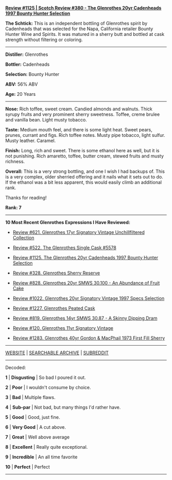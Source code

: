 
[**Review #1125 | Scotch Review #380 - The Glenrothes 20yr Cadenheads 1997 Bounty Hunter Selection**]( https://t8ke.review/review-1125-the-glenrothes-20yr-cadenheads-1997-bounty-hunter-selection/)

**The Schtick:** This is an independent bottling of Glenrothes spirit by Cadenheads that was selected for the Napa, California retailer Bounty Hunter Wine and Spirits. It was matured in a sherry butt and bottled at cask strength without filtering or coloring. 

-----

**Distiller:** Glenrothes

**Bottler:** Cadenheads

**Selection:** Bounty Hunter

**ABV:**  56% ABV

**Age:** 20 Years 

-----

**Nose:**  Rich toffee, sweet cream. Candied almonds and walnuts. Thick syrupy fruits and very prominent sherry sweetness. Toffee, creme brulee and vanilla bean. Light musty tobacco.   

**Taste:** Medium mouth feel, and there is some light heat. Sweet pears, prunes, currant and figs. Rich toffee notes. Musty pipe tobacco, light sulfur. Musty leather. Caramel. 

**Finish:** Long, rich and sweet. There is some ethanol here as well, but it is not punishing. Rich amaretto, toffee, butter cream, stewed fruits and musty richness. 

**Overall:** This is a very strong bottling, and one I wish I had backups of. This is a very complex, older sherried offering and it nails what it sets out to do. If the ethanol was a bit less apparent, this would easily climb an additional rank. 

Thanks for reading!

**Rank: 7**

----- 

**10 Most Recent Glenrothes Expressions I Have Reviewed:** 

- [Review #621. Glenrothes 17yr Signatory Vintage Unchillfiltered Collection]( https://t8ke.review/review-621-glenrothes-17yr-signatory-ucf/) 

- [Review #522. The Glenrothes Single Cask #5578]( https://t8ke.review/review-522-glenrothes-single-cask-5578/) 

- [Review #1125. The Glenrothes 20yr Cadenheads 1997 Bounty Hunter Selection]( https://t8ke.review/review-1125-the-glenrothes-20yr-cadenheads-1997-bounty-hunter-selection/) 

- [Review #328. Glenrothes Sherry Reserve]( https://t8ke.review/review-328-glenrothes-sherry-cask-reserve/) 

- [Review #828. Glenrothes 20yr SMWS 30.100 - An Abundance of Fruit Cake]( https://t8ke.review/review-828-scotch-malt-whisky-society-30-100-the-glenrothes-20yr-an-abundance-of-fruit-cake/) 

- [Review #1022. Glenrothes 20yr Signatory Vintage 1997 Specs Selection]( https://t8ke.review/review-1022-the-glenrothes-20yr-signatory-vintage-1997-specs-selection/) 

- [Review #1227. Glenrothes Peated Cask]( https://t8ke.review/review-1227-glenrothes-peated-cask) 

- [Review #819. Glenrothes 14yr SMWS 30.87 - A Skinny Dipping Dram]( https://t8ke.review/review-819-scotch-malt-whisky-society-30-87-glenrothes-14yr-a-skinny-dipping-dram/) 

- [Review #120. Glenrothes 11yr Signatory Vintage]( https://t8ke.review/review-120-signatory-vintage-glenrothes-11yr/) 

- [Review #1283. Glenrothes 40yr Gordon & MacPhail 1973 First Fill Sherry ]( https://t8ke.review/review-1283-glenrothes-40yr-gordon-macphail-1973-first-fill-sherry) 

-----

[WEBSITE](https://t8ke.review) | [SEARCHABLE ARCHIVE](https://t8ke.review/review-archive/) | [SUBREDDIT](https://reddit.com/r/t8kereviews)

-----

Decoded:

**1** | **Disgusting** | So bad I poured it out.

**2** | **Poor** | I wouldn't consume by choice.

**3** | **Bad** | Multiple flaws.

**4** | **Sub-par** | Not bad, but many things I'd rather have.

**5** | **Good** | Good, just fine.

**6** | **Very Good** | A cut above.

**7** | **Great** | Well above average

**8** | **Excellent** | Really quite exceptional.

**9** | **Incredible** | An all time favorite

**10** | **Perfect** | Perfect

----

